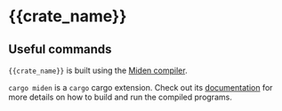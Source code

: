 # {{crate_name}}

## Useful commands

`{{crate_name}}` is built using the [Miden compiler](https://github.com/0xMiden/compiler).  

`cargo miden` is a `cargo` cargo extension. Check out its [documentation](https://0xmiden.github.io/compiler/usage/cargo-miden.html)
for more details on how to build and run the compiled programs.


